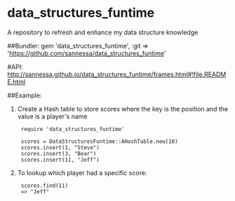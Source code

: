 data_structures_funtime
=======================

A repository to refresh and enhance my data structure knowledge

##Bundler:
    gem 'data_structures_funtime', :git => 'https://github.com/sannessa/data_structures_funtime'

#API:
http://sannessa.github.io/data_structures_funtime/frames.html#!file.README.html

##Example:

1. Create a Hash table to store scores where the key is the position and the value is a player's name

        require 'data_structures_funtime'

        scores = DataStructuresFuntime::AHashTable.new(10)
        scores.insert(1, "Steve")
        scores.insert(3, "Bear")
        scores.insert(11, "Jeff")

2. To lookup which player had a specific score:

        scores.find(11)
        => "Jeff"
